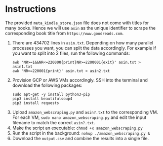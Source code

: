 # Instructions

The provided `meta_kindle_store.json` file does not come with titles for many books. Hence we will use `asin` as the unique identifier to scrape the corresponding book title from `https://www.goodreads.com`.

1. There are 434702 lines in `asin.txt`. Depending on how many parallel processes you want, you can split the data accordingly. For example if you want to split into 2 files, run the following commands:
   ```
   awk 'NR>=1&&NR<=220000{print}NR>=2200001{exit}' asin.txt > asin1.txt
   awk 'NR>=220001{print}' asin.txt > asin2.txt
   ```
2. Provision GCP or AWS VMs accordingly. SSH into the terminal and download the following packages:
   ```
   sudo apt-get -y install python3-pip
   pip3 install beautifulsoup4
   pip3 install requests
   ```
3. Upload `amazon_webscraping.py` and `asin?.txt` to the corresponding VM. For each VM, `sudo nano amazon_webscraping.py` and edit the input filename to match the correct `asin?.txt`.
4. Make the script an executable: `chmod +x amazon_webscraping.py`
5. Run the script in the background: `nohup ./amazon_webscraping.py &`
6. Download the `output.csv` and combine the results into a single file.
